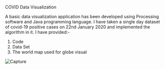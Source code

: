 COVID Data Visualization

A basic data visualization application has been developed using Processing software and Java programming language.
I have taken a single day dataset of covid-19 positive cases on 22nd January 2020 and implemented the algorithm in it.
I have provided:-
1) Code
2) Data Set
3) The world map used for globe visual

 ![Capture](https://user-images.githubusercontent.com/62427202/94245123-70dc6e80-ff37-11ea-9c7b-3c188e1d4830.PNG)

